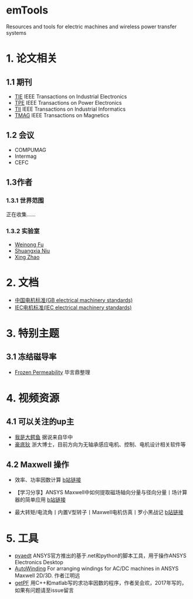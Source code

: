 # emTools
Resources and tools for electric machines and wireless power transfer systems

# 1. 论文相关

## 1.1 期刊

- [TIE](http://www.ieee-ies.org/pubs/transactions-on-industrial-electronics) IEEE Transactions on Industrial Electronics
- [TPE](https://ieeexplore.ieee.org/xpl/RecentIssue.jsp?punumber=63) IEEE Transactions on Power Electronics
- [TII](http://www.ieee-ies.org/pubs/transactions-on-industrial-informatics) IEEE Transactions on Industrial Informatics
- [TMAG](https://ieeexplore.ieee.org/xpl/RecentIssue.jsp?punumber=20) IEEE Transactions on Magnetics

## 1.2 会议

- COMPUMAG
- Intermag
- CEFC

## 1.3作者

### 1.3.1 世界范围

正在收集……

### 1.3.2 实验室

- [Weinong Fu](https://scholar.google.com/citations?user=itDH2QIAAAAJ&hl=zh-CN&oi=sra)
- [Shuangxia Niu](https://scholar.google.com/citations?user=lIH-GZIAAAAJ&hl=zh-CN&oi=ao)
- [Xing Zhao](https://scholar.google.com/citations?user=CvpxdLgAAAAJ&hl=zh-CN&oi=sra)

# 2. 文档

- [中国电机标准(GB electrical machinery standards)](http://www.msckobe.com/links/electrical_machinery/gb.htm)
- [IEC电机标准(IEC electrical machinery standards)](http://www.msckobe.com/links/electrical_machinery/iec.htm)

# 3. 特别主题

## 3.1 冻结磁导率

- [Frozen Permeability](docs/FrozenPermeability) 毕言鼎整理


# 4. 视频资源

## 4.1 可以关注的up主

- [我是大鳄鱼](https://space.bilibili.com/37260118) 据说来自华中
- [豪底狄](https://space.bilibili.com/7132537/dynamic) 浙大博士，目前方向为无轴承感应电机、控制、电机设计相关软件等

## 4.2 Maxwell 操作

- 效率、功率因数计算
  [b站链接](https://www.bilibili.com/video/BV1MZ4y1F7dv)

- 【学习分享】ANSYS Maxwell中如何提取磁场轴向分量与径向分量丨场计算器的简单应用
  [b站链接](https://www.bilibili.com/video/BV1c5411e7Yr)

- 最大转矩/电流角丨内置V型转子丨Maxwell电机仿真丨罗小黑战记
  [b站链接](https://www.bilibili.com/video/BV1yA411g7oK)

# 5. 工具

- [pyaedt](https://aedtdocs.pyansys.com/) ANSYS官方推出的基于.net和python的脚本工具，用于操作ANSYS Electronics Desktop
- [AutoWinding](https://github.com/POLYU-EMLAB/AutoWinding) For arranging windings for AC/DC machines in ANSYS Maxwell 2D/3D. 作者江明远
- [getPF](https://github.com/POLYU-EMLAB/getPF) 用C++和matlab写的求功率因数的程序，作者吴会欢，2017年写的，如果有问题请至issue留言
